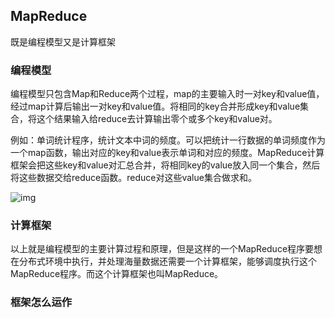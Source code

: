 

## MapReduce

既是编程模型又是计算框架

### 编程模型

编程模型只包含Map和Reduce两个过程，map的主要输入时一对key和value值，经过map计算后输出一对key和value值。将相同的key合并形成key和value集合，将这个结果输入给reduce去计算输出零个或多个key和value对。

例如：单词统计程序，统计文本中词的频度。可以把统计一行数据的单词频度作为一个map函数，输出对应的key和value表示单词和对应的频度。MapReduce计算框架会把这些key和value对汇总合并，将相同key的value放入同一个集合，然后将这些数据交给reduce函数。reduce对这些value集合做求和。

![img](https://static001.geekbang.org/resource/image/55/ba/5571ed29c5c2254520052adceadf9cba.png)



### 计算框架

以上就是编程模型的主要计算过程和原理，但是这样的一个MapReduce程序要想在分布式环境中执行，并处理海量数据还需要一个计算框架，能够调度执行这个MapReduce程序。而这个计算框架也叫MapReduce。



### 框架怎么运作



















